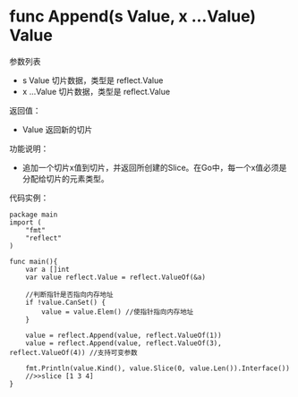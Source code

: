 # func Append(s Value, x ...Value) Value

参数列表

- s Value    切片数据，类型是 reflect.Value
- x ...Value 切片数据，类型是 reflect.Value

返回值：

- Value 返回新的切片

功能说明：

- 追加一个切片x值到切片，并返回所创建的Slice。在Go中，每一个x值必须是分配给切片的元素类型。

代码实例：
	
	package main
	import (
		"fmt"
		"reflect"
	)
	
	func main(){
		var a []int
		var value reflect.Value = reflect.ValueOf(&a)
		
		//判断指针是否指向内存地址
		if !value.CanSet() {
			value = value.Elem() //使指针指向内存地址
		}
		
		value = reflect.Append(value, reflect.ValueOf(1))
		value = reflect.Append(value, reflect.ValueOf(3), reflect.ValueOf(4)) //支持可变参数
		
		fmt.Println(value.Kind(), value.Slice(0, value.Len()).Interface())
		//>>slice [1 3 4]
	}
